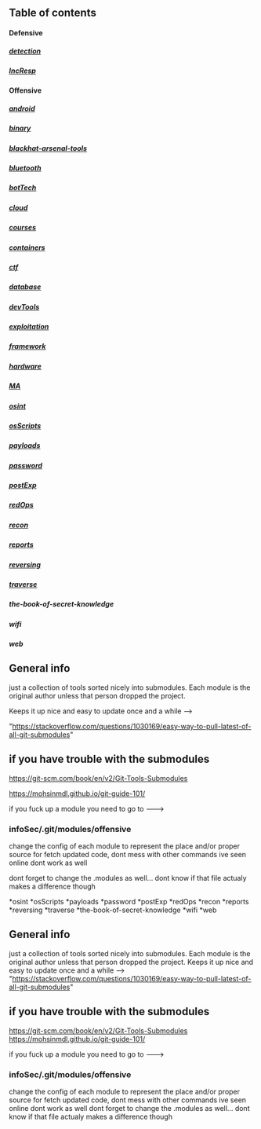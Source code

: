 ## Table of contents

#### Defensive

##### [detection](./defensive/detection)


##### [IncResp](./defensive/IncResponse)

  

#### Offensive

##### [android](./offense/android)

##### [binary](./offense/binary)

##### [blackhat-arsenal-tools](./offense/blackhat-arsenal-tools)

##### [bluetooth](./offense/bluetooth)

##### [botTech](./offense/)

##### [cloud](./offense/)

##### [courses](./offense/)

##### [containers](./offense/)

##### [ctf](./offense/)

##### [database](./offense/)

##### [devTools](./offense/)

##### [exploitation](./offense/)

##### [framework](./offense/)

##### [hardware](./offense/)

##### [MA](./offense/)

##### [osint](./offense/)

##### [osScripts](./offense/)

##### [payloads](./offense/)

##### [password](./offense/)

##### [postExp](./offense/)

##### [redOps](./offense/)

##### [recon](./offense/)

##### [reports](./offense/)

##### [reversing](./offense/)

##### [traverse](./offense/)

##### the-book-of-secret-knowledge
##### wifi
##### web

  

## General info

just a collection of tools sorted nicely into submodules. Each module is the original author unless that person dropped the project.

Keeps it up nice and easy to update once and a while -->

"https://stackoverflow.com/questions/1030169/easy-way-to-pull-latest-of-all-git-submodules"

  
  
  

## if you have trouble with the submodules

https://git-scm.com/book/en/v2/Git-Tools-Submodules

https://mohsinmdl.github.io/git-guide-101/

  
  

if you fuck up a module you need to go to --->

### infoSec/.git/modules/offensive

change the config of each module to represent the place and/or proper source for fetch updated code, dont mess with other commands ive seen online dont work as well

dont forget to change the .modules as well... dont know if that file actualy makes a difference though

*osint
*osScripts
*payloads
*password
*postExp
*redOps
*recon
*reports
*reversing
*traverse
*the-book-of-secret-knowledge
*wifi
*web

## General info
just a collection of tools sorted nicely into submodules. Each module is the original author unless that person dropped the project.
Keeps it up nice and easy to update once and a while --> 
"https://stackoverflow.com/questions/1030169/easy-way-to-pull-latest-of-all-git-submodules"



## if you have trouble with the submodules
https://git-scm.com/book/en/v2/Git-Tools-Submodules
https://mohsinmdl.github.io/git-guide-101/


if you fuck up a module you need to go to --->
### infoSec/.git/modules/offensive 
change the config of each module to represent the place and/or proper source for fetch updated code, dont mess with other commands ive seen online dont work as well
dont forget to change the .modules as well... dont know if that file actualy makes a difference though